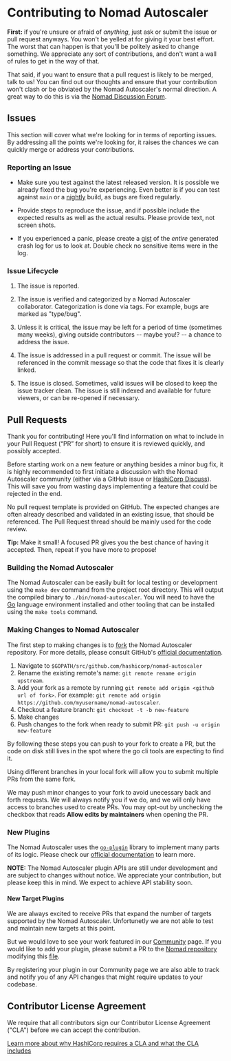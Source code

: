 # Contributing to Nomad Autoscaler

**First:** if you're unsure or afraid of _anything_, just ask or submit the
issue or pull request anyways. You won't be yelled at for giving it your best
effort. The worst that can happen is that you'll be politely asked to change
something. We appreciate any sort of contributions, and don't want a wall of
rules to get in the way of that.

That said, if you want to ensure that a pull request is likely to be merged,
talk to us! You can find out our thoughts and ensure that your contribution
won't clash or be obviated by the Nomad Autoscaler's normal direction. A great
way to do this is via the [Nomad Discussion Forum][discuss].

## Issues

This section will cover what we're looking for in terms of reporting issues.
By addressing all the points we're looking for, it raises the chances we can
quickly merge or address your contributions.

### Reporting an Issue

* Make sure you test against the latest released version. It is possible
  we already fixed the bug you're experiencing. Even better is if you can test
  against `main` or a [nightly][] build, as bugs are fixed regularly.

* Provide steps to reproduce the issue, and if possible include the expected
  results as well as the actual results. Please provide text, not screen shots.

* If you experienced a panic, please create a [gist](https://gist.github.com)
  of the *entire* generated crash log for us to look at. Double check
  no sensitive items were in the log.

### Issue Lifecycle

1. The issue is reported.

2. The issue is verified and categorized by a Nomad Autoscaler collaborator.
   Categorization is done via tags. For example, bugs are marked as "type/bug".

3. Unless it is critical, the issue may be left for a period of time (sometimes
   many weeks), giving outside contributors -- maybe you!? -- a chance to
   address the issue.

4. The issue is addressed in a pull request or commit. The issue will be
   referenced in the commit message so that the code that fixes it is clearly
   linked.

5. The issue is closed. Sometimes, valid issues will be closed to keep
   the issue tracker clean. The issue is still indexed and available for
   future viewers, or can be re-opened if necessary.

## Pull Requests

Thank you for contributing! Here you'll find information on what to include in
your Pull Request (“PR” for short) to ensure it is reviewed quickly, and
possibly accepted.

Before starting work on a new feature or anything besides a minor bug fix, it
is highly recommended to first initiate a discussion with the Nomad Autoscaler
community (either via a GitHub issue or [HashiCorp Discuss][discuss]). This
will save you from wasting days implementing a feature that could be rejected
in the end.

No pull request template is provided on GitHub. The expected changes are often
already described and validated in an existing issue, that should be
referenced. The Pull Request thread should be mainly used for the code review.

**Tip:** Make it small! A focused PR gives you the best chance of having it
accepted. Then, repeat if you have more to propose!

### Building the Nomad Autoscaler

The Nomad Autoscaler can be easily built for local testing or development using
the `make dev` command from the project root directory. This will output the
compiled binary to `./bin/nomad-autoscaler`. You will need to have the
[Go][go_install] language environment installed and other tooling that can be
installed using the `make tools` command.


### Making Changes to Nomad Autoscaler

The first step to making changes is to [fork][] the Nomad Autoscaler
repository. For more details, please consult GitHub's [official
documentation][gh_fork].

1. Navigate to `$GOPATH/src/github.com/hashicorp/nomad-autoscaler`
2. Rename the existing remote's name: `git remote rename origin upstream`.
3. Add your fork as a remote by running
   `git remote add origin <github url of fork>`. For example:
   `git remote add origin https://github.com/myusername/nomad-autoscaler`.
4. Checkout a feature branch: `git checkout -t -b new-feature`
5. Make changes
6. Push changes to the fork when ready to submit PR:
   `git push -u origin new-feature`

By following these steps you can push to your fork to create a PR, but the code
on disk still lives in the spot where the go cli tools are expecting to find
it.

Using different branches in your local fork will allow you to submit multiple
PRs from the same fork.

We may push minor changes to your fork to avoid unecessary back and forth
requests. We will always notify you if we do, and we will only have access to
branches used to create PRs. You may opt-out by unchecking the checkbox that
reads **Allow edits by maintainers** when opening the PR.

### New Plugins

The Nomad Autoscaler uses the [`go-plugin`][go_plugin] library to implement
many parts of its logic. Please check our [official
documentation][docs_plugins] to learn more.

**NOTE:** The Nomad Autoscaler plugin APIs are still under development and are
subject to changes without notice. We appreciate your contribution, but please
keep this in mind. We expect to achieve API stability soon.

#### New Target Plugins

We are always excited to receive PRs that expand the number of targets
supported by the Nomad Autoscaler. Unfortunetly we are not able to test and
maintain new targets at this point.

But we would love to see your work featured in our [Community][docs_community]
page. If you would like to add your plugin, please submit a PR to the [Nomad
repository][nomad_repo] modifying this [file][nomad_docs_community].

By registering your plugin in our Community page we are also able to track and
notify you of any API changes that might require updates to your codebase.

## Contributor License Agreement

We require that all contributors sign our Contributor License Agreement ("CLA")
before we can accept the contribution.

[Learn more about why HashiCorp requires a CLA and what the CLA includes][cla]

[cla]: https://www.hashicorp.com/cla
[discuss]: https://discuss.hashicorp.com/c/nomad
[docs_community]: https://www.nomadproject.io/docs/autoscaling/plugins/external
[docs_plugins]: https://www.nomadproject.io/docs/autoscaling/plugins
[fork]: https://github.com/hashicorp/nomad-autoscaler/fork
[gh_fork]: https://docs.github.com/en/github/getting-started-with-github/fork-a-repo
[go_install]: https://golang.org/doc/install
[go_plugin]: https://github.com/hashicorp/go-plugin
[nightly]: https://github.com/hashicorp/nomad-autoscaler/releases/tag/nightly
[nomad_docs_community]: https://github.com/hashicorp/nomad/blob/main/website/content/docs/autoscaling/plugins/external/index.mdx
[nomad_repo]: https://github.com/hashicorp/nomad
